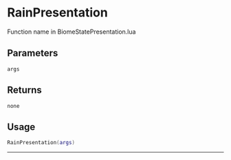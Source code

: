 # RainPresentation
Function name in BiomeStatePresentation.lua
## Parameters
`args`
## Returns
`none`
## Usage
```lua
RainPresentation(args)
```
---
